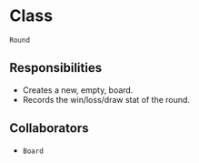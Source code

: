 # Class

`Round`

## Responsibilities

- Creates a new, empty, board.
- Records the win/loss/draw stat of the round.

## Collaborators

- `Board`
